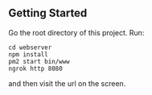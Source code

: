 ## Getting Started
Go the root directory of this project. Run:
```
cd webserver
npm install
pm2 start bin/www
ngrok http 8080
```
and then visit the url on the screen.
